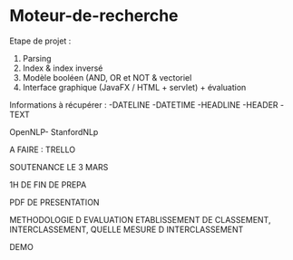 # Moteur-de-recherche

Etape de projet : 
  1. Parsing
  2. Index & index inversé
  3. Modèle booléen (AND, OR et NOT & vectoriel
  4. Interface graphique (JavaFX / HTML + servlet) + évaluation
  
Informations à récupérer : 
  -DATELINE
  -DATETIME
  -HEADLINE
  -HEADER
  -TEXT

OpenNLP- StanfordNLp

A FAIRE  :
TRELLO

SOUTENANCE LE 3 MARS

1H DE FIN DE PREPA

PDF DE PRESENTATION

METHODOLOGIE D EVALUATION
ETABLISSEMENT DE CLASSEMENT, INTERCLASSEMENT, QUELLE MESURE D INTERCLASSEMENT

DEMO

